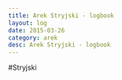 ```yaml
---
title: Arek Stryjski - logbook
layout: log
date: 2015-03-26
category: arek
desc: Arek Stryjski - logbook
---
```


#Stryjski